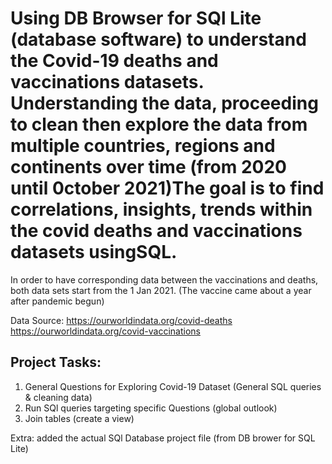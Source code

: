 # Using DB Browser for SQl Lite (database software) to understand the Covid-19 deaths and vaccinations datasets. Understanding the data, proceeding to clean then explore the data from multiple countries, regions and continents over time (from 2020 until 0ctober 2021)The goal is to find correlations, insights, trends within the covid deaths and vaccinations datasets usingSQL.
 
In order to have corresponding data between the vaccinations and deaths, both data sets start from the 1 Jan 2021. (The vaccine came about a year after pandemic begun)

Data Source: https://ourworldindata.org/covid-deaths 
             https://ourworldindata.org/covid-vaccinations

## Project Tasks:
1. General Questions for Exploring Covid-19 Dataset (General SQL queries & cleaning data)
2. Run SQl queries targeting specific Questions (global outlook)
3. Join tables (create a view)

Extra: added the actual SQl Database project file (from DB brower for SQL Lite)
